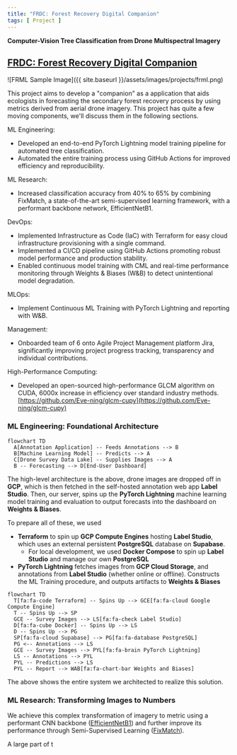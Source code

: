 ```yaml
---
title: "FRDC: Forest Recovery Digital Companion"
tags: [ Project ]
---
```



**Computer-Vision Tree Classification from Drone Multispectral Imagery**

<!--more-->

## [FRDC: Forest Recovery Digital Companion](https://github.com/FR-DC/FRDC-ML/)

<div class="icon-badge" data-name="PyTorch,PyTorchLightning,Python,GitHub,Docker,GCP,Terraform,LabelStudio"></div>


![FRML Sample Image]({{ site.baseurl }}/assets/images/projects/frml.png)

This project aims to develop a "companion" as a application that aids ecologists
in forecasting the secondary forest recovery process by using metrics
derived from aerial drone imagery. This project has quite a few moving
components, we'll discuss them in the following sections.

ML Engineering:

- Developed an end-to-end PyTorch Lightning model training pipeline for
  automated tree classification.
- Automated the entire training process using GitHub Actions for improved
  efficiency and reproducibility.

ML Research:

- Increased classification accuracy from 40% to 65% by combining FixMatch, a
  state-of-the-art semi-supervised learning framework, with a performant
  backbone network, EfficientNetB1.

DevOps:

- Implemented Infrastructure as Code (IaC) with Terraform for easy cloud
  infrastructure provisioning with a single command.
- Implemented a CI/CD pipeline using GitHub Actions promoting robust model
  performance and production stability.
- Enabled continuous model training with CML and real-time performance
  monitoring through Weights & Biases (W&B) to detect unintentional model
  degradation.

MLOps:

- Implement Continuous ML Training with PyTorch Lightning and reporting with
  W&B.

Management:

- Onboarded team of 6 onto Agile Project Management platform Jira, significantly
  improving project progress tracking, transparency and individual
  contributions.

High-Performance Computing:

- Developed an open-sourced high-performance GLCM algorithm on CUDA, 6000x
  increase in efficiency over standard industry
  methods. [https://github.com/Eve-ning/glcm-cupy](https://github.com/Eve-ning/glcm-cupy)

### ML Engineering: Foundational Architecture

```mermaid
flowchart TD
  A[Annotation Application] -- Feeds Annotations --> B
  B[Machine Learning Model] -- Predicts --> A
  C[Drone Survey Data Lake] -- Supplies Images --> A
  B -- Forecasting --> D[End-User Dashboard]
```

The high-level architecture is the above, drone images are dropped off
in **GCP**, which is then fetched in the self-hosted annotation web app
**Label Studio**. Then, our server, spins up the **PyTorch Lightning**
machine learning model training and evaluation to output forecasts
into the dashboard on **Weights & Biases**.

To prepare all of these, we used

- **Terraform** to spin up **GCP Compute Engines** hosting **Label Studio**,
  which uses an external persistent **PostgreSQL** database on **Supabase**.
  - For local development, we used **Docker Compose** to spin up
    **Label Studio** and manage our own **PostgreSQL**
- **PyTorch Lightning** fetches images from **GCP Cloud Storage**, and
  annotations from **Label Studio** (whether online or offline). Constructs
  the ML Training procedure, and outputs artifacts to **Weights & Biases**

```mermaid
flowchart TD
  T[fa:fa-code Terraform] -- Spins Up --> GCE[fa:fa-cloud Google Compute Engine]
  T -- Spins Up --> SP
  GCE -- Survey Images --> LS[fa:fa-check Label Studio]
  D[fa:fa-cube Docker] -- Spins Up --> LS
  D -- Spins Up --> PG
  SP[fa:fa-cloud Supabase] --> PG[fa:fa-database PostgreSQL]
  PG <-- Annotations --> LS
  GCE -- Survey Images --> PYL[fa:fa-brain PyTorch Lightning]
  LS -- Annotations --> PYL
  PYL -- Predictions --> LS
  PYL -- Report --> WAB[fa:fa-chart-bar Weights and Biases]
```

The above shows the entire system we architected to realize this solution.

### ML Research: Transforming Images to Numbers

We achieve this complex transformation of
imagery to metric using a performant CNN
backbone ([EfficientNetB1](https://pytorch.org/vision/main/models/generated/torchvision.models.efficientnet_b1.html))
and
further improve its performance through Semi-Supervised
Learning ([FixMatch](https://arxiv.org/abs/2001.07685)).

A large part of t
